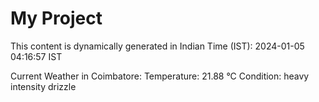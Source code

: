 # My Project

This content is dynamically generated in Indian Time (IST): 2024-01-05 04:16:57 IST


Current Weather in Coimbatore:
Temperature: 21.88 °C
Condition: heavy intensity drizzle
